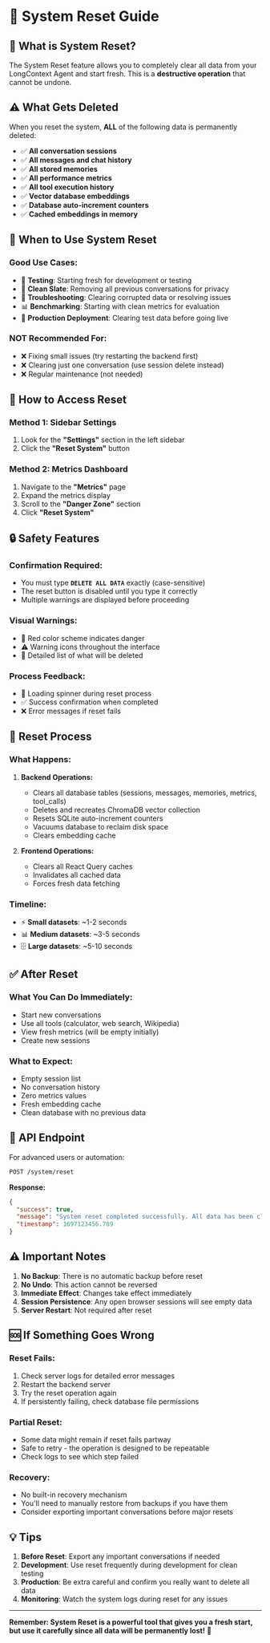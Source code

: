 # 🔄 System Reset Guide

## 🚨 **What is System Reset?**

The System Reset feature allows you to completely clear all data from your LongContext Agent and start fresh. This is a **destructive operation** that cannot be undone.

## ⚠️ **What Gets Deleted**

When you reset the system, **ALL** of the following data is permanently deleted:

- ✅ **All conversation sessions**
- ✅ **All messages and chat history**
- ✅ **All stored memories**
- ✅ **All performance metrics**
- ✅ **All tool execution history**
- ✅ **Vector database embeddings**
- ✅ **Database auto-increment counters**
- ✅ **Cached embeddings in memory**

## 🎯 **When to Use System Reset**

### **Good Use Cases:**
- 🧪 **Testing**: Starting fresh for development or testing
- 🔄 **Clean Slate**: Removing all previous conversations for privacy
- 🐛 **Troubleshooting**: Clearing corrupted data or resolving issues
- 📊 **Benchmarking**: Starting with clean metrics for evaluation
- 🚀 **Production Deployment**: Clearing test data before going live

### **NOT Recommended For:**
- ❌ Fixing small issues (try restarting the backend first)
- ❌ Clearing just one conversation (use session delete instead)
- ❌ Regular maintenance (not needed)

## 📍 **How to Access Reset**

### **Method 1: Sidebar Settings**
1. Look for the **"Settings"** section in the left sidebar
2. Click the **"Reset System"** button

### **Method 2: Metrics Dashboard**
1. Navigate to the **"Metrics"** page
2. Expand the metrics display
3. Scroll to the **"Danger Zone"** section
4. Click **"Reset System"**

## 🔒 **Safety Features**

### **Confirmation Required:**
- You must type **`DELETE ALL DATA`** exactly (case-sensitive)
- The reset button is disabled until you type it correctly
- Multiple warnings are displayed before proceeding

### **Visual Warnings:**
- 🔴 Red color scheme indicates danger
- ⚠️ Warning icons throughout the interface
- 📝 Detailed list of what will be deleted

### **Process Feedback:**
- 🔄 Loading spinner during reset process
- ✅ Success confirmation when completed
- ❌ Error messages if reset fails

## 🚀 **Reset Process**

### **What Happens:**
1. **Backend Operations:**
   - Clears all database tables (sessions, messages, memories, metrics, tool_calls)
   - Deletes and recreates ChromaDB vector collection
   - Resets SQLite auto-increment counters
   - Vacuums database to reclaim disk space
   - Clears embedding cache

2. **Frontend Operations:**
   - Clears all React Query caches
   - Invalidates all cached data
   - Forces fresh data fetching

### **Timeline:**
- ⚡ **Small datasets**: ~1-2 seconds
- 📊 **Medium datasets**: ~3-5 seconds  
- 🗄️ **Large datasets**: ~5-10 seconds

## ✅ **After Reset**

### **What You Can Do Immediately:**
- Start new conversations
- Use all tools (calculator, web search, Wikipedia)
- View fresh metrics (will be empty initially)
- Create new sessions

### **What to Expect:**
- Empty session list
- No conversation history
- Zero metrics values
- Fresh embedding cache
- Clean database with no previous data

## 🔧 **API Endpoint**

For advanced users or automation:

```bash
POST /system/reset
```

**Response:**
```json
{
  "success": true,
  "message": "System reset completed successfully. All data has been cleared.",
  "timestamp": 1697123456.789
}
```

## ⚠️ **Important Notes**

1. **No Backup**: There is no automatic backup before reset
2. **No Undo**: This action cannot be reversed
3. **Immediate Effect**: Changes take effect immediately
4. **Session Persistence**: Any open browser sessions will see empty data
5. **Server Restart**: Not required after reset

## 🆘 **If Something Goes Wrong**

### **Reset Fails:**
1. Check server logs for detailed error messages
2. Restart the backend server
3. Try the reset operation again
4. If persistently failing, check database file permissions

### **Partial Reset:**
- Some data might remain if reset fails partway
- Safe to retry - the operation is designed to be repeatable
- Check logs to see which step failed

### **Recovery:**
- No built-in recovery mechanism
- You'll need to manually restore from backups if you have them
- Consider exporting important conversations before major resets

## 💡 **Tips**

1. **Before Reset**: Export any important conversations if needed
2. **Development**: Use reset frequently during development for clean testing
3. **Production**: Be extra careful and confirm you really want to delete all data
4. **Monitoring**: Watch the system logs during reset for any issues

---

**Remember: System Reset is a powerful tool that gives you a fresh start, but use it carefully since all data will be permanently lost!** 🚨